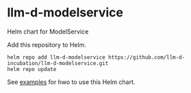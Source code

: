 # llm-d-modelservice

Helm chart for ModelService

Add this repository to Helm.

```
helm repo add llm-d-modelservice https://github.com/llm-d-incubation/llm-d-modelservice.git
helm repo update
```

See [examples](./llm-d-modelservice/examples) for hwo to use this Helm chart. 